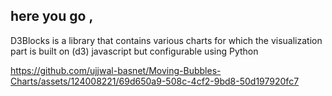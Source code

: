 ## here you go , 
 D3Blocks is a library that contains various charts for which the visualization part is built on (d3) javascript but configurable using Python




https://github.com/ujjwal-basnet/Moving-Bubbles-Charts/assets/124008221/69d650a9-508c-4cf2-9bd8-50d197920fc7

